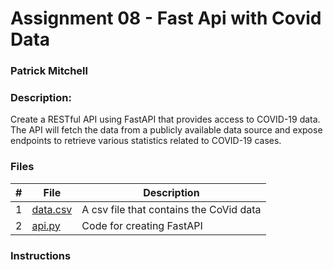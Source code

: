 # Assignment 08 - Fast Api with Covid Data
### Patrick Mitchell
### Description:

Create a RESTful API using FastAPI that provides access to COVID-19 data. The API will fetch the data from a publicly available data source and expose endpoints to retrieve various statistics related to COVID-19 cases.
### Files

|   #   | File                                         | Description                                             |
| :---: | -------------------------------------------- | ------------------------------------------------------- |
|   1   | [data.csv](data.csv) | A csv file that contains the CoVid data   |
|   2   | [api.py](api.py)             | Code for creating FastAPI                           |


### Instructions

